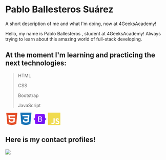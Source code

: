 # Pablo Ballesteros Suárez
A short description of me and what I'm doing, now at 4GeeksAcademy!

Hello, my name is Pablo Ballesteros , student at 4GeeksAcademy! Always trying to learn about this amazing world of full-stack developing.

## At the moment I'm learning and practicing the next technologies:
>HTML
>
>CSS
>
>Bootstrap
>
>JavaScript



<div>
  <img src="https://github.com/devicons/devicon/blob/master/icons/html5/html5-plain.svg" title="HTML5" width="40" height="40">
  <img src="https://github.com/devicons/devicon/blob/master/icons/css3/css3-plain.svg" width="40" height="40">
  <img src="https://github.com/devicons/devicon/blob/master/icons/bootstrap/bootstrap-original.svg" width="40" height="40">     
  <img src="https://github.com/devicons/devicon/blob/master/icons/javascript/javascript-plain.svg" width="40" height="40">
 </div>
 
 ## Here is my contact profiles!
 <div>
  <a href="">
<img src="https://img.shields.io/badge/LinkedIn-0077B5?style=for-the-badge&logo=linkedin&logoColor=white">
  </a>
</div>
